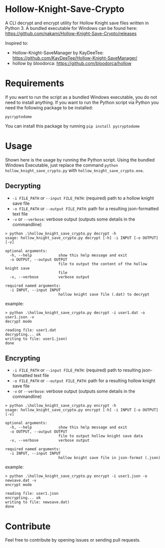 # Hollow-Knight-Save-Crypto

A CLI decrypt and encrypt utility for Hollow Knight save files written in Python 3. A bundled executable for Windows can be found here: https://github.com/nakami/Hollow-Knight-Save-Crypto/releases

Inspired to:

- Hollow-Knight-SaveManager by KayDeeTee: https://github.com/KayDeeTee/Hollow-Knight-SaveManager/
- hollow by bloodorca: https://github.com/bloodorca/hollow

# Requirements

If you want to run the script as a bundled Windows executable, you do not need to install anything.
If you want to run the Python script via Python you need the following package to be installed:

```
pycryptodome
```

You can install this package by running `pip install pycryptodome`

# Usage

Shown here is the usage by running the Python script. Using the bundled Windows Executable, just replace the command `python hollow_knight_save_crypto.py` with `hollow_knight_save_crypto.exe`.

## Decrypting

- `-i FILE_PATH` or `--input FILE_PATH`: (required) path to a hollow knight save file
- `-o FILE_PATH` or `--output FILE_PATH`: path for a resulting json-formatted text file
- `-v` or `--verbose`: verbose output (outputs some details in the commandline)

```console
> python .\hollow_knight_save_crypto.py decrypt -h
usage: hollow_knight_save_crypto.py decrypt [-h] -i INPUT [-o OUTPUT] [-v]

optional arguments:
  -h, --help            show this help message and exit
  -o OUTPUT, --output OUTPUT
                        file to output the content of the hollow knight save
                        file
  -v, --verbose         verbose output

required named arguments:
  -i INPUT, --input INPUT
                        hollow knight save file (.dat) to decrypt
```

example:

```console
> python .\hollow_knight_save_crypto.py decrypt -i user1.dat -o user1.json -v
decrypt mode

reading file: user1.dat
decrypting... ok
writing to file: user1.json)
done
```

## Encrypting

- `-i FILE_PATH` or `--input FILE_PATH`: (required) path to resulting json-formatted text file
- `-o FILE_PATH` or `--output FILE_PATH`: path for a resulting hollow knight save file
- `-v` or `--verbose`: verbose output (outputs some details in the commandline)

```console
> python .\hollow_knight_save_crypto.py encrypt -h
usage: hollow_knight_save_crypto.py encrypt [-h] -i INPUT [-o OUTPUT] [-v]

optional arguments:
  -h, --help            show this help message and exit
  -o OUTPUT, --output OUTPUT
                        file to output hollow knight save data
  -v, --verbose         verbose output

required named arguments:
  -i INPUT, --input INPUT
                        hollow knight save file in json-format (.json)
```

example:

```console
> python .\hollow_knight_save_crypto.py encrypt -i user1.json -o newsave.dat -v
encrypt mode

reading file: user1.json
encrypting... ok
writing to file: newsave.dat)
done
```

# Contribute

Feel free to contribute by opening issues or sending pull requests.
